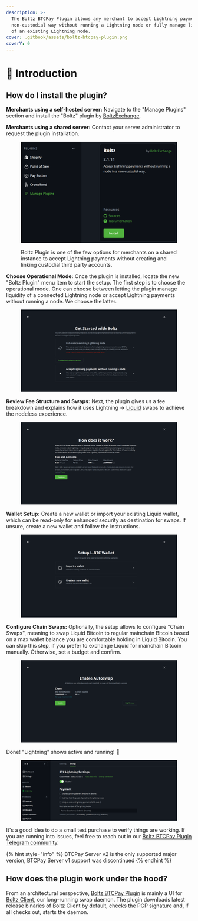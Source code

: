 ```yaml
---
description: >-
  The Boltz BTCPay Plugin allows any merchant to accept Lightning payments in a
  non-custodial way without running a Lightning node or fully manage liquidity
  of an existing Lightning node.
cover: .gitbook/assets/boltz-btcpay-plugin.png
coverY: 0
---
```


# 👋 Introduction

## How do I install the plugin?

**Merchants using a self-hosted server:** Navigate to the "Manage Plugins" section and install the "Boltz" plugin by [BoltzExchange](https://github.com/BoltzExchange).

**Merchants using a shared server:** Contact your server administrator to request the plugin installation.

<figure><img src=".gitbook/assets/manage-plugins.png" alt=""><figcaption><p>
Boltz Plugin is one of the few options for merchants on a shared instance to accept Lightning payments without creating and linking custodial third party accounts.</p></figcaption></figure>

**Choose Operational Mode:** Once the plugin is installed, locate the new "Boltz Plugin" menu item to start the setup. The first step is to choose the operational mode. One can choose between letting the plugin manage liquidity of a connected Lightning node or accept Lightning payments without running a node. We choose the latter.

<figure><img src=".gitbook/assets/plugin_setup_01.png" alt=""><figcaption></figcaption></figure>

**Review Fee Structure and Swaps:** Next, the plugin gives us a fee breakdown and explains how it uses Lightning -> [Liquid](https://liquid.net/) swaps to achieve the nodeless experience.

<figure><img src=".gitbook/assets/plugin_setup_02.png" alt=""><figcaption></figcaption></figure>

**Wallet Setup:** Create a new wallet or import your existing Liquid wallet, which can be read-only for enhanced security as destination for swaps. If unsure, create a new wallet and follow the instructions.

<figure><img src=".gitbook/assets/plugin_setup_03.png" alt=""><figcaption></figcaption></figure>

**Configure Chain Swaps:** Optionally, the setup allows to configure "Chain Swaps", meaning to swap Liquid Bitcoin to regular mainchain Bitcoin based on a max wallet balance you are comfortable holding in Liquid Bitcoin. You can skip this step, if you prefer to exchange Liquid for mainchain Bitcoin manually. Otherwise, set a budget and confirm.

<figure><img src=".gitbook/assets/plugin_setup_04.png" alt=""><figcaption></figcaption></figure>

Done! "Lightning" shows active and running!  🎉

<figure><img src=".gitbook/assets/plugin_setup_05.png" alt=""><figcaption></figcaption></figure>

It's a good idea to do a small test purchase to verify things are working. If you are running into issues, feel free to reach out in our [Boltz BTCPay Plugin Telegram community](https://t.me/+YdK0sV1OaVJmZjM1).

{% hint style="info" %}
BTCPay Server v2 is the only supported major version, BTCPay Server v1 support was discontinued
{% endhint %}

## How does the plugin work under the hood?

From an architectural perspective, [Boltz BTCPay Plugin](https://github.com/BoltzExchange/boltz-btcpay-plugin) is mainly a UI for [Boltz Client](https://docs.boltz.exchange/v/boltz-client), our long-running swap daemon. The plugin downloads latest release binaries of Boltz Client by default, checks the PGP signature and, if all checks out, starts the daemon.
